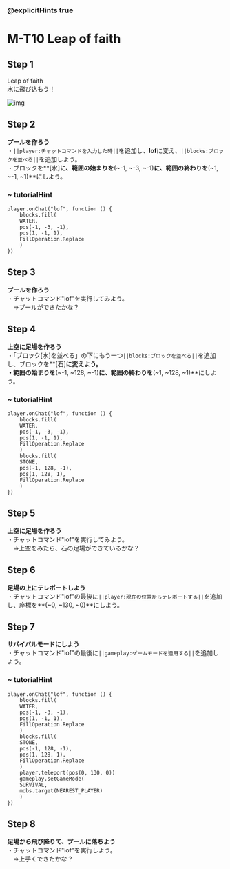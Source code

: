 ### @explicitHints true

# M-T10 Leap of faith

## Step 1  
Leap of faith  
水に飛び込もう！

![img](https://teck89.xsrv.jp/MEE_tutorial/img/M-T10.jpg)

## Step 2
**プールを作ろう**  
・``||player:チャットコマンドを入力した時||``を追加し、**lof**に変え、``||blocks:ブロックを並べる||``を追加しよう。  
・ブロックを**[水]**に、範囲の始まりを**(~-1, ~-3, ~-1)**に、範囲の終わりを**(~1, ~-1, ~1)**にしよう。

### ~ tutorialHint
```blocks
player.onChat("lof", function () {
    blocks.fill(
    WATER,
    pos(-1, -3, -1),
    pos(1, -1, 1),
    FillOperation.Replace
    )
})
```

## Step 3 
**プールを作ろう**  
・チャットコマンド"lof"を実行してみよう。  
　⇒プールができたかな？

## Step 4
**上空に足場を作ろう**  
・「ブロック[水]を並べる」の下にもう一つ``||blocks:ブロックを並べる||``を追加し、ブロックを**[石]**に変えよう。  
・範囲の始まりを**(~-1, ~128, ~-1)**に、範囲の終わりを**(~1, ~128, ~1)**にしよう。


### ~ tutorialHint
```blocks
player.onChat("lof", function () {
    blocks.fill(
    WATER,
    pos(-1, -3, -1),
    pos(1, -1, 1),
    FillOperation.Replace
    )
    blocks.fill(
    STONE,
    pos(-1, 128, -1),
    pos(1, 128, 1),
    FillOperation.Replace
    )
})
```

## Step 5
**上空に足場を作ろう**  
・チャットコマンド"lof"を実行してみよう。  
　⇒上空をみたら、石の足場ができているかな？

## Step 6
**足場の上にテレポートしよう**  
・チャットコマンド"lof"の最後に``||player:現在の位置からテレポートする||``を追加し、座標を**(~0, ~130, ~0)**にしよう。

## Step 7
**サバイバルモードにしよう**  
・チャットコマンド"lof"の最後に``||gameplay:ゲームモードを適用する||``を追加しよう。

### ~ tutorialHint
```blocks
player.onChat("lof", function () {
    blocks.fill(
    WATER,
    pos(-1, -3, -1),
    pos(1, -1, 1),
    FillOperation.Replace
    )
    blocks.fill(
    STONE,
    pos(-1, 128, -1),
    pos(1, 128, 1),
    FillOperation.Replace
    )
    player.teleport(pos(0, 130, 0))
    gameplay.setGameMode(
    SURVIVAL,
    mobs.target(NEAREST_PLAYER)
    )
})
```

## Step 8
**足場から飛び降りて、プールに落ちよう**  
・チャットコマンド"lof"を実行しよう。  
　⇒上手くできたかな？

